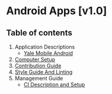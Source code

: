 # Android Apps [v1.0]

## Table of contents
1. Application Descriptions
    * [Yale Mobile Android](./Yale_Mobile_Android)
 2. [Computer Setup](./Computer_Setup)
 3. [Contribution Guide](./Contribution_Guide)
 4. [Style Guide And Linting](./Style_Guide_And_Linting)
 5. Management Guide
    * [CI Description and Setup](./CI_Description_And_Setup)